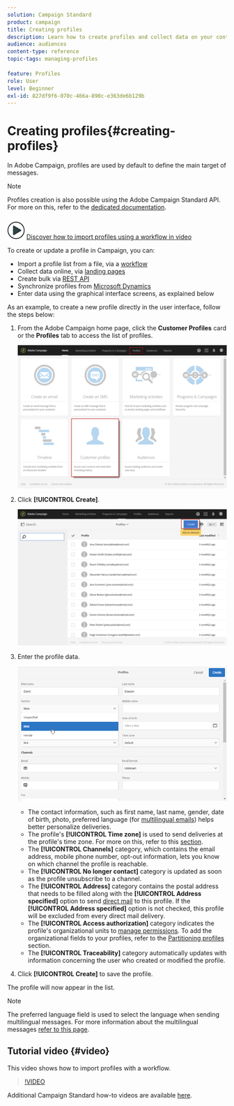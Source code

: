 ```yaml
---
solution: Campaign Standard
product: campaign
title: Creating profiles
description: Learn how to create profiles and collect data on your contacts, using APIs, import capabilities, online acquisition, automatic or manual updates.
audience: audiences
content-type: reference
topic-tags: managing-profiles

feature: Profiles
role: User
level: Beginner
exl-id: 827df9f6-070c-466a-890c-e363de6b129b
---
```

# Creating profiles{#creating-profiles}

In Adobe Campaign, profiles are used by default to define the main target of messages.

>[!NOTE]
>
>Profiles creation is also possible using the Adobe Campaign Standard API. For more on this, refer to the [dedicated documentation](../../api/using/creating-profiles.md).

![](assets/do-not-localize/how-to-video.png) [Discover how to import profiles using a workflow in video](#video)

To create or update a profile in Campaign, you can:

* Import a profile list from a file, via a [workflow](../../automating/using/creating-import-workflow-templates.md)
* Collect data online, via [landing pages](../../channels/using/getting-started-with-landing-pages.md)
* Create bulk via [REST API](../../api/using/get-started-apis.md)
* Synchronize profiles from [Microsoft Dynamics](../../integrating/using/d365-acs-get-started.md)
* Enter data using the graphical interface screens, as explained below

As an example, to create a new profile directly in the user interface, follow the steps below:

1. From the Adobe Campaign home page, click the **Customer Profiles** card or the **Profiles** tab to access the list of profiles.

   ![](assets/profile_creation_1.png)

1. Click **[!UICONTROL Create]**.

   ![](assets/profile_creation.png)

1. Enter the profile data.

   ![](assets/profile_creation1.png)

    * The contact information, such as first name, last name, gender, date of birth, photo, preferred language (for [multilingual emails](../../channels/using/creating-a-multilingual-email.md)) helps better personalize deliveries.
    * The profile's **[!UICONTROL Time zone]** is used to send deliveries at the profile's time zone. For more on this, refer to this [section](../../sending/using/sending-messages-at-the-recipient-s-time-zone.md). 
    * The **[!UICONTROL Channels]** category, which contains the email address, mobile phone number, opt-out information, lets you know on which channel the profile is reachable.
    * The **[!UICONTROL No longer contact]** category is updated as soon as the profile unsubscribe to a channel.
    * The **[!UICONTROL Address]** category contains the postal address that needs to be filled along with the **[!UICONTROL Address specified]** option to send [direct mail](../../channels/using/about-direct-mail.md) to this profile. If the **[!UICONTROL Address specified]** option is not checked, this profile will be excluded from every direct mail delivery.
    * The **[!UICONTROL Access authorization]** category indicates the profile's organizational units to [manage permissions](../../administration/using/about-access-management.md). To add the organizational fields to your profiles, refer to the [Partitioning profiles](../../administration/using/organizational-units.md#partitioning-profiles) section.
    * The **[!UICONTROL Traceability]** category automatically updates with information concerning the user who created or modified the profile.

1. Click **[!UICONTROL Create]** to save the profile.

The profile will now appear in the list.

>[!NOTE]
>The preferred language field is used to select the language when sending multilingual messages. For more information about the multilingual messages [refer to this page](../../channels/using/creating-a-multilingual-email.md).

## Tutorial video {#video}

This video shows how to import profiles with a workflow.

>[!VIDEO](https://video.tv.adobe.com/v/24993?quality=12)
 
Additional Campaign Standard how-to videos are available [here](https://experienceleague.adobe.com/docs/campaign-standard-learn/tutorials/overview.html?lang=en).
